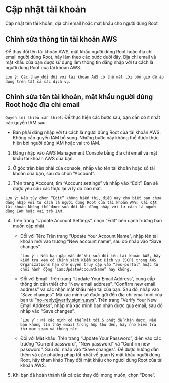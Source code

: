 # Cập nhật tài khoản

Cập nhật tên tài khoản, địa chỉ email hoặc mật khẩu cho người dùng Root

## Chỉnh sửa thông tin tài khoản AWS

Để thay đổi tên tài khoản AWS, mật khẩu người dùng Root hoặc địa chỉ email người dùng Root, hãy làm theo các bước dưới đây. Địa chỉ email và mật khẩu của bạn được sử dụng làm thông tin đăng nhập với tư cách là người dùng Root của tài khoản AWS.

`Lưu ý: Các thay đổi đối với tài khoản AWS có thể mất tới bốn giờ để áp dụng trên tất cả các dịch vụ.`

## Chỉnh sửa tên tài khoản, mật khẩu người dùng Root hoặc địa chỉ email

`Quyền tối thiểu cần thiết`: Để thực hiện các bước sau, bạn cần có ít nhất các quyền IAM sau:

* Bạn phải đăng nhập với tư cách là người dùng Root của tài khoản AWS. Không cần quyền IAM bổ sung. Những bước này không thể được thực hiện bởi người dùng IAM hoặc vai trò IAM.

1. Đăng nhập vào AWS Management Console bằng địa chỉ email và mật khẩu tài khoản AWS của bạn.

2. Ở góc trên bên phải của console, nhấp vào tên tài khoản hoặc số tài khoản của bạn, sau đó chọn “Account”.

3. Trên trang Account, tìm “Account settings” và nhấp vào “Edit”. Bạn sẽ được yêu cầu xác thực lại vì lý do bảo mật.

`Lưu ý: Nếu tùy chọn “Edit” không hiển thị, điều này cho biết bạn chưa đăng nhập với tư cách là người dùng Root của tài khoản AWS. Cài đặt tài khoản không thể được sửa đổi khi đăng nhập với tư cách là người dùng IAM hoặc vai trò IAM.`

4. Trên trang “Update Account Settings”, chọn “Edit” bên cạnh trường bạn muốn cập nhật.

   * Đối với Tên: Trên trang “Update Your Account Name”, nhập tên tài khoản mới vào trường “New account name”, sau đó nhấp vào “Save changes”.

         `Lưu ý`: Nếu bạn gặp vấn đề khi sửa đổi tên tài khoản AWS, hãy kiểm tra xem có Chính sách Kiểm soát Dịch vụ (SCP) trong AWS Organizations hạn chế quyền truy cập vào “aws-portal” hoặc từ chối hành động “iam:UpdateAccountName” hay không.

   * Đối với Email: Trên trang “Update Your Email Address”, cung cấp thông tin cần thiết cho “New email address”, “Confirm new email address” và xác nhận mật khẩu hiện tại của bạn. Sau đó, nhấp vào “Save changes”. Mã xác minh sẽ được gửi đến địa chỉ email mới của bạn từ “<no-reply@verify.signin.aws>”. Trên trang “Verify Your New Email Address”, nhập mã xác minh bạn nhận được qua email, sau đó nhấp vào “Save changes”.

         `Lưu ý`: Mã xác minh có thể mất tới 5 phút để nhận được. Nếu bạn không tìm thấy email trong hộp thư đến, hãy nhớ kiểm tra thư mục spam và thùng rác.

   * Đối với Mật khẩu: Trên trang “Update Your Password”, điền vào các trường “Current password”, “New password” và “Confirm new password”. Sau đó, nhấp vào “Save changes”. Để được hướng dẫn thêm và các phương pháp tốt nhất về quản lý mật khẩu người dùng Root, hãy tham khảo Thay đổi mật khẩu cho người dùng Root của tài khoản AWS.

5. Khi bạn đã hoàn thành tất cả các thay đổi mong muốn, chọn “Done”.
